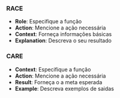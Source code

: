 ### RACE
- **Role**: Especifique a função
- **Action**: Mencione a ação necessária
- **Context**: Forneça informações básicas
- **Explanation**: Descreva o seu resultado

### CARE
- **Context**: Especifique a função
- **Action**: Mencione a ação necessária
- **Result**: Forneça o a meta esperada
- **Example**: Descreva exemplos de saidas